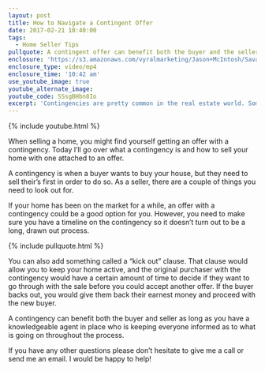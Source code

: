 ```yaml
---
layout: post
title: How to Navigate a Contingent Offer
date: 2017-02-21 10:40:00
tags:
  - Home Seller Tips
pullquote: A contingent offer can benefit both the buyer and the seller.
enclosure: 'https://s3.amazonaws.com/vyralmarketing/Jason+McIntosh/Savannah+Real+Estate+Agent-+Where+Is+the+Savannah+Market+Heading%253F.mp4'
enclosure_type: video/mp4
enclosure_time: '10:42 am'
use_youtube_image: true
youtube_alternate_image:
youtube_code: SSsgBHbn8Io
excerpt: 'Contingencies are pretty common in the real estate world. Sometimes buyers need to sell their homes before they have the finances to purchase a new one. As a seller, a contingency offer can benefit you, especially if your home has been on the market for awhile. They key is knowing how to approach and handle an offer with a contingency. To see how you can make a contingent offer work for you, watch this short video.'
---
```



{% include youtube.html %}

When selling a home, you might find yourself getting an offer with a contingency. Today I’ll go over what a contingency is and how to sell your home with one attached to an offer.

A contingency is when a buyer wants to buy your house, but they need to sell their’s first in order to do so. As a seller, there are a couple of things you need to look out for.

If your home has been on the market for a while, an offer with a contingency could be a good option for you. However, you need to make sure you have a timeline on the contingency so it doesn’t turn out to be a long, drawn out process.

{% include pullquote.html %}

You can also add something called a “kick out” clause. That clause would allow you to keep your home active, and the original purchaser with the contingency would have a certain amount of time to decide if they want to go through with the sale before you could accept another offer. If the buyer backs out, you would give them back their earnest money and proceed with the new buyer.

A contingency can benefit both the buyer and seller as long as you have a knowledgeable agent in place who is keeping everyone informed as to what is going on throughout the process.

If you have any other questions please don’t hesitate to give me a call or send me an email. I would be happy to help!